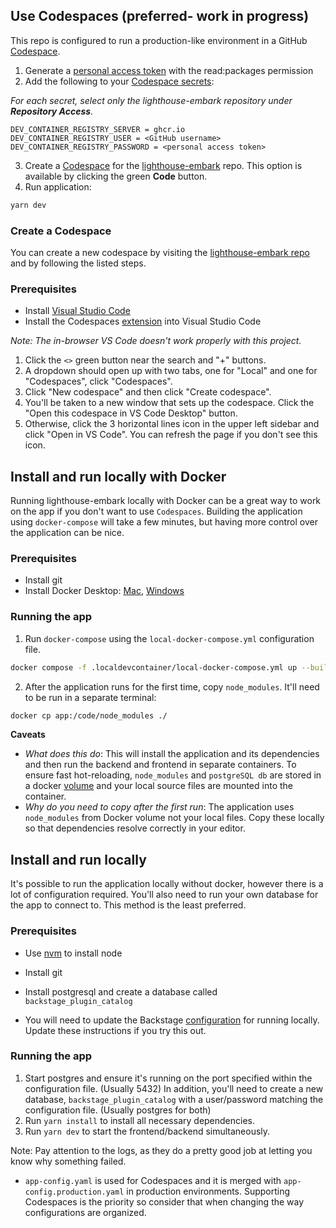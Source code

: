 ## Use Codespaces (preferred- work in progress)

This repo is configured to run a production-like environment in a GitHub [Codespace](https://github.com/features/codespaces).

1. Generate a [personal access token](https://docs.github.com/en/authentication/keeping-your-account-and-data-secure/creating-a-personal-access-token) with the read:packages permission
2. Add the following to your [Codespace secrets](https://github.com/settings/codespaces):

_For each secret, select only the lighthouse-embark repository under **Repository Access**._

```env
DEV_CONTAINER_REGISTRY_SERVER = ghcr.io
DEV_CONTAINER_REGISTRY_USER = <GitHub username>
DEV_CONTAINER_REGISTRY_PASSWORD = <personal access token>
```

3. Create a [Codespace](https://docs.github.com/en/codespaces) for the [lighthouse-embark](https://github.com/department-of-veterans-affairs/lighthouse-embark) repo. This option is available by clicking the green **Code** button.
4. Run application:

```bash
yarn dev
```

### Create a Codespace

You can create a new codespace by visiting the [lighthouse-embark repo](https://github.com/department-of-veterans-affairs/lighthouse-embark) and by following the listed steps.

### Prerequisites

- Install [Visual Studio Code](https://code.visualstudio.com/)
- Install the Codespaces [extension](https://marketplace.visualstudio.com/items?itemName=GitHub.codespaces) into Visual Studio Code

_Note: The in-browser VS Code doesn't work properly with this project._

1. Click the `<>` green button near the search and "+" buttons.
2. A dropdown should open up with two tabs, one for "Local" and one for "Codespaces", click "Codespaces".
3. Click "New codespace" and then click "Create codespace".
4. You'll be taken to a new window that sets up the codespace. Click the "Open this codespace in VS Code Desktop" button.
5. Otherwise, click the 3 horizontal lines icon in the upper left sidebar and click "Open in VS Code". You can refresh the page if you don't see this icon.

## Install and run locally with Docker

Running lighthouse-embark locally with Docker can be a great way to work on the app if you don't want to use `Codespaces`. Building the application using `docker-compose` will take a few minutes, but having more control over the application can be nice.

### Prerequisites

- Install git
- Install Docker Desktop: [Mac](https://docs.docker.com/docker-for-mac/install/), [Windows](https://docs.docker.com/docker-for-windows/install/)

### Running the app

1. Run `docker-compose` using the `local-docker-compose.yml` configuration file.

```bash
docker compose -f .localdevcontainer/local-docker-compose.yml up --build
```

2. After the application runs for the first time, copy `node_modules`. It'll need to be run in a separate terminal:

```bash
docker cp app:/code/node_modules ./
```

**Caveats**

- _What does this do_: This will install the application and its dependencies and then run the backend and frontend in separate containers. To ensure fast hot-reloading, `node_modules` and `postgreSQL db` are stored in a docker [volume](https://docs.docker.com/storage/volumes/) and your local source files are mounted into the container.
- _Why do you need to copy after the first run_: The application uses `node_modules` from Docker volume not your local files. Copy these locally so that dependencies resolve correctly in your editor.

## Install and run locally

It's possible to run the application locally without docker, however there is a lot of configuration required. You'll also need to run your own database for the app to connect to. This method is the least preferred.

### Prerequisites

- Use [nvm](https://github.com/nvm-sh/nvm) to install node
- Install git
- Install postgresql and create a database called `backstage_plugin_catalog`

- You will need to update the Backstage [configuration](https://backstage.io/docs/conf/#docsNav) for running locally. Update these instructions if you try this out.

### Running the app

1. Start postgres and ensure it's running on the port specified within the configuration file. (Usually 5432) In addition, you'll need to create a new database, `backstage_plugin_catalog` with a user/password matching the configuration file. (Usually postgres for both)
2. Run `yarn install` to install all necessary dependencies.
3. Run `yarn dev` to start the frontend/backend simultaneously.

Note: Pay attention to the logs, as they do a pretty good job at letting you know why something failed.

- `app-config.yaml` is used for Codespaces and it is merged with `app-config.production.yaml` in production environments. Supporting Codespaces is the priority so consider that when changing the way configurations are organized.
